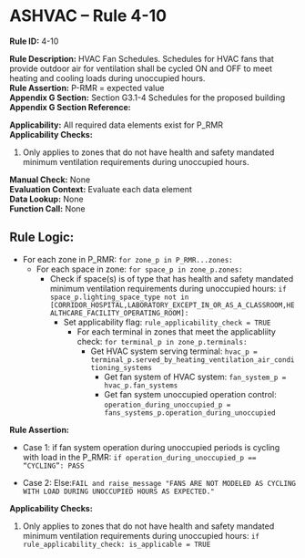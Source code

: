 # ASHVAC – Rule 4-10

**Rule ID:** 4-10
 
**Rule Description:** HVAC Fan Schedules. Schedules for HVAC fans that provide outdoor air for ventilation shall be cycled ON and OFF to meet heating and cooling loads during unoccupied hours.  
**Rule Assertion:** P-RMR = expected value                                           
**Appendix G Section:** Section G3.1-4 Schedules for the proposed building  
**Appendix G Section Reference:**  

**Applicability:** All required data elements exist for P_RMR  
**Applicability Checks:** 

1. Only applies to zones that do not have health and safety mandated minimum ventilation requirements during unoccupied hours.

**Manual Check:** None  
**Evaluation Context:** Evaluate each data element  
**Data Lookup:** None  
**Function Call:** None

## Rule Logic:

- For each zone in P_RMR: `for zone_p in P_RMR...zones:`
    - For each space in zone: `for space_p in zone_p.zones:`
        - Check if space(s) is of type that has health and safety mandated minimum ventilation requirements during unoccupied hours: `if space_p.lighting_space_type not in [CORRIDOR_HOSPITAL,LABORATORY_EXCEPT_IN_OR_AS_A_CLASSROOM,HEALTHCARE_FACILITY_OPERATING_ROOM]:`
            - Set applicability flag: `rule_applicability_check = TRUE`
                - For each terminal in zones that meet the applicabliity check: `for terminal_p in zone_p.terminals:`
                    - Get HVAC system serving terminal: `hvac_p = terminal_p.served_by_heating_ventilation_air_conditioning_systems`
                        - Get fan system of HVAC system: `fan_system_p = hvac_p.fan_systems`
                        -   Get fan system unoccupied operation control: `operation_during_unoccupied_p = fans_systems_p.operation_during_unoccupied`

**Rule Assertion:**
- Case 1: if fan system operation during unoccupied periods is cycling with load in the P_RMR: ```if operation_during_unoccupied_p == “CYCLING”: PASS```

- Case 2: Else:`FAIL and raise_message "FANS ARE NOT MODELED AS CYCLING WITH LOAD DURING UNOCCUPIED HOURS AS EXPECTED."`

**Applicability Checks:** 

 1. Only applies to zones that do not have health and safety mandated minimum ventilation requirements during unoccupied hours: `if rule_applicability_check: is_applicable = TRUE`